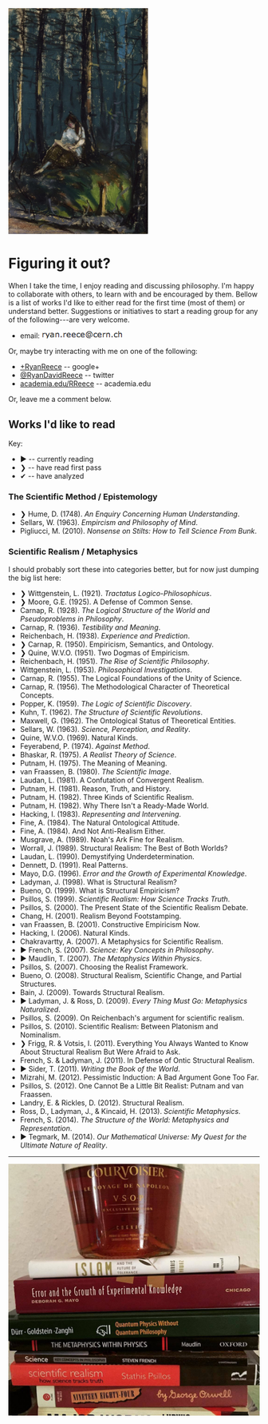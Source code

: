 
<img class="floatright" src="img/henri-reader-in-the-forest.jpg"  width="280"  alt="Reader in the Forest, 1918. Robert Henri (American, 1865-1929)"  title="Reader in the Forest, 1918. Robert Henri (American, 1865-1929)"/>


Figuring it out?
================================================================================


When I take the time, I enjoy reading and discussing philosophy.
I'm happy to collaborate with others, to learn with and be encouraged by them.
Bellow is a list of works I'd like to either read for the first time (most of them)
or understand better.  Suggestions or initiatives to start a reading group
for any of the following---are very welcome.

-   email: <img class="email" src="img/my_email.png" alt="my email address"/>

Or, maybe try interacting with me on one of the following:

-   [+RyanReece](https://plus.google.com/+RyanReece/posts) -- google+
-   [&#64;RyanDavidReece](https://twitter.com/RyanDavidReece) -- twitter
-   [academia.edu/RReece](https://ucsc.academia.edu/RReece) -- academia.edu

Or, leave me a comment below.


Works I'd like to read
--------------------------------------------------------------------------------

Key:

-   &#9654; -- currently reading
-   &#10095; -- have read first pass
-   &#10004; -- have analyzed


### The Scientific Method / Epistemology

-   &#10095;  Hume, D. (1748). *An Enquiry Concerning Human Understanding*.
-   Sellars, W. (1963). *Empircism and Philosophy of Mind*.
-   Pigliucci, M. (2010). *Nonsense on Stilts: How to Tell Science From Bunk*.


### Scientific Realism / Metaphysics

I should probably sort these into categories better, but for now just dumping the big list here:

-   &#10095; Wittgenstein, L. (1921). *Tractatus Logico-Philosophicus*.
-   &#10095; Moore, G.E. (1925). A Defense of Common Sense.
-   Carnap, R. (1928). *The Logical Structure of the World and Pseudoproblems in Philosophy*.
-   Carnap, R. (1936). *Testibility and Meaning*.
-   Reichenbach, H. (1938). *Experience and Prediction*.
-   &#10095; Carnap, R. (1950). Empiricism, Semantics, and Ontology.
-   &#10095; Quine, W.V.O. (1951). Two Dogmas of Empiricism.
-   Reichenbach, H. (1951). *The Rise of Scientific Philosophy*.
-   Wittgenstein, L. (1953). *Philosophical Investigations*.
-   Carnap, R. (1955). The Logical Foundations of the Unity of Science.
-   Carnap, R. (1956). The Methodological Character of Theoretical Concepts.
-   Popper, K. (1959). *The Logic of Scientific Discovery*.
-   Kuhn, T. (1962). *The Structure of Scientific Revolutions*.
-   Maxwell, G. (1962). The Ontological Status of Theoretical Entities.
-   Sellars, W. (1963). *Science, Perception, and Reality*.
-   Quine, W.V.O. (1969). Natural Kinds.
-   Feyerabend, P. (1974). *Against Method*.
-   Bhaskar, R. (1975). *A Realist Theory of Science*.
-   Putnam, H. (1975). The Meaning of Meaning.
-   van Fraassen, B. (1980). *The Scientific Image*.
-   Laudan, L. (1981). A Confutation of Convergent Realism.
-   Putnam, H. (1981). Reason, Truth, and History.
-   Putnam, H. (1982).  Three Kinds of Scientific Realism.
-   Putnam, H. (1982).  Why There Isn't a Ready-Made World.
-   Hacking, I. (1983). *Representing and Intervening*.
-   Fine, A. (1984).  The Natural Ontological Attitude.
-   Fine, A. (1984).  And Not Anti-Realism Either.
-   Musgrave, A. (1989).  Noah's Ark Fine for Realism.
-   Worrall, J. (1989).  Structural Realism: The Best of Both Worlds?
-   Laudan, L. (1990).  Demystifying Underdetermination.
-   Dennett, D. (1991).  Real Patterns.
-   Mayo, D.G. (1996). *Error and the Growth of Experimental Knowledge*.
-   Ladyman, J. (1998).  What is Structural Realism?
-   Bueno, O. (1999).  What is Structural Empiricism?
-   Psillos, S. (1999).  *Scientific Realism: How Science Tracks Truth*.
-   Psillos, S. (2000).  The Present State of the Scientific Realism Debate.
-   Chang, H. (2001).  Realism Beyond Footstamping.
-   van Fraassen, B. (2001).  Constructive Empiricism Now.
-   Hacking, I. (2006).  Natural Kinds.
-   Chakravartty, A. (2007). A Metaphysics for Scientific Realism.
-   &#9654; French, S. (2007). *Science: Key Concepts in Philosophy*.
-   &#9654; Maudlin, T. (2007). *The Metaphysics Within Physics*.
-   Psillos, S. (2007).  Choosing the Realist Framework.
-   Bueno, O. (2008).  Structural Realism, Scientific Change, and Partial Structures.
-   Bain, J. (2009).  Towards Structural Realism.
-   &#9654; Ladyman, J. & Ross, D. (2009).  *Every Thing Must Go: Metaphysics Naturalized*.
-   Psillos, S. (2009). On Reichenbach's argument for scientific realism.
-   Psillos, S. (2010).  Scientific Realism: Between Platonism and Nominalism.
-   &#10095; Frigg, R. & Votsis, I. (2011).  Everything You Always Wanted to Know About Structural Realism But Were Afraid to Ask.
-   French, S. & Ladyman, J. (2011).  In Defense of Ontic Structural Realism.
-   &#9654; Sider, T. (2011). *Writing the Book of the World*.
-   Mizrahi, M. (2012). Pessimistic Induction: A Bad Argument Gone Too Far.
-   Psillos, S. (2012). One Cannot Be a Little Bit Realist: Putnam and van Fraassen.
-   Landry, E. & Rickles, D. (2012). Structural Realism.
-   Ross, D., Ladyman, J., & Kincaid, H. (2013). *Scientific Metaphysics*.
-   French, S. (2014). *The Structure of the World: Metaphysics and Representation*.
-   &#9654; Tegmark, M. (2014). *Our Mathematical Universe: My Quest for the Ultimate Nature of Reality*.


--------------------------------------------------------------------------------


![](img/shelfie-2016-01-27.jpg)



